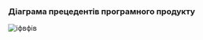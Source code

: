 ### Діаграма прецедентів програмного продукту
![іфвфів](https://user-images.githubusercontent.com/59706253/193261134-3e444d52-0971-4599-bfc5-9841d82f98ac.jpg)
